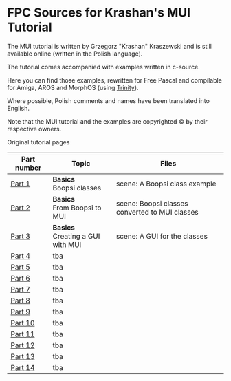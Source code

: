 
FPC Sources for Krashan's MUI Tutorial
======================================

The MUI tutorial is written by Grzegorz "Krashan" Kraszewski and is still 
available online (written in the Polish language).

The tutorial comes accompanied with examples written in c-source.

Here you can find those examples, rewritten for Free Pascal and compilable
for Amiga, AROS and MorphOS (using [Trinity](https://github.com/magorium/fpc-triforce/tree/master/Base/Trinity)).

Where possible, Polish comments and names have been translated into English.

Note that the MUI tutorial and the examples are copyrighted :copyright: by their respective 
owners.

 Original tutorial pages                                                     

| Part number                                                  | Topic        | Files         |
| ------------------------------------------------------------ | ------------ | ------------- |
| [Part 1](http://www.ppa.pl/programy/kurs-mui-czesc-1.html)   | **Basics**<br>Boopsi classes | scene: A Boopsi class example |
| [Part 2](http://www.ppa.pl/programy/kurs-mui-czesc-2.html)   | **Basics**<br>From Boopsi to MUI | scene: Boopsi classes converted to MUI classes |
| [Part 3](http://www.ppa.pl/programy/kurs-mui-czesc-3.html)   | **Basics**<br>Creating a GUI with MUI | scene: A GUI for the classes |
| [Part 4](http://www.ppa.pl/programy/kurs-mui-czesc-4.html)   | tba          |               |
| [Part 5](http://www.ppa.pl/programy/kurs-mui-czesc-5.html)   | tba          |               |
| [Part 6](http://www.ppa.pl/programy/kurs-mui-czesc-6.html)   | tba          |               |
| [Part 7](http://www.ppa.pl/programy/kurs-mui-czesc-7.html)   | tba          |               |
| [Part 8](http://www.ppa.pl/programy/kurs-mui-czesc-8.html)   | tba          |               |
| [Part 9](http://www.ppa.pl/programy/kurs-mui-czesc-9.html)   | tba          |               |
| [Part 10](http://www.ppa.pl/programy/kurs-mui-czesc-10.html) | tba          |               |
| [Part 11](http://www.ppa.pl/programy/kurs-mui-czesc-11.html) | tba          |               |
| [Part 12](http://www.ppa.pl/programy/kurs-mui-czesc-12.html) | tba          |               |
| [Part 13](http://www.ppa.pl/programy/kurs-mui-czesc-13.html) | tba          |               |
| [Part 14](http://www.ppa.pl/programy/kurs-mui-czesc-14.html) | tba          |               |

